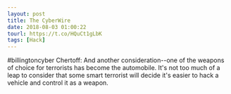 ```yaml
---
layout: post
title: The CyberWire
date: 2018-08-03 01:00:22
tourl: https://t.co/HQuCt1gLbK
tags: [Hack]
---
```

#billingtoncyber Chertoff: And another consideration--one of the weapons of choice for terrorists has become the automobile. It's not too much of a leap to consider that some smart terrorist will decide it's easier to hack a vehicle and control it as a weapon.